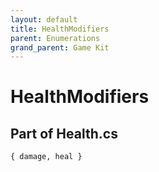 ```yaml
---
layout: default
title: HealthModifiers
parent: Enumerations
grand_parent: Game Kit
---
```


# HealthModifiers

## Part of Health.cs

`{ damage, heal }`
